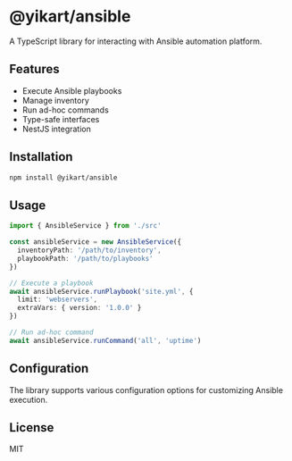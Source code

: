 # @yikart/ansible

A TypeScript library for interacting with Ansible automation platform.

## Features

- Execute Ansible playbooks
- Manage inventory
- Run ad-hoc commands
- Type-safe interfaces
- NestJS integration

## Installation

```bash
npm install @yikart/ansible
```

## Usage

```typescript
import { AnsibleService } from './src'

const ansibleService = new AnsibleService({
  inventoryPath: '/path/to/inventory',
  playbookPath: '/path/to/playbooks'
})

// Execute a playbook
await ansibleService.runPlaybook('site.yml', {
  limit: 'webservers',
  extraVars: { version: '1.0.0' }
})

// Run ad-hoc command
await ansibleService.runCommand('all', 'uptime')
```

## Configuration

The library supports various configuration options for customizing Ansible execution.

## License

MIT
